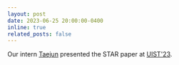 ```yaml
---
layout: post
date: 2023-06-25 20:00:00-0400
inline: true
related_posts: false
---
```


 Our intern [Taejun](https://taejun13.github.io/) presented the STAR paper at [UIST'23](https://www.youtube.com/live/IiKX6HRSiSk?si=EkP3-bXo1gxDgae3&t=10589). 

